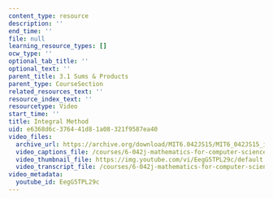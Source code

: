 ```yaml
---
content_type: resource
description: ''
end_time: ''
file: null
learning_resource_types: []
ocw_type: ''
optional_tab_title: ''
optional_text: ''
parent_title: 3.1 Sums & Products
parent_type: CourseSection
related_resources_text: ''
resource_index_text: ''
resourcetype: Video
start_time: ''
title: Integral Method
uid: e6368d6c-3764-41d8-1a08-321f9587ea40
video_files:
  archive_url: https://archive.org/download/MIT6.042JS15/MIT6_042JS15_integralsum_video_ipod.mp4
  video_captions_file: /courses/6-042j-mathematics-for-computer-science-spring-2015/a835e6c4b6cb5da5877175af952b3d0d_EegG5TPL29c.vtt
  video_thumbnail_file: https://img.youtube.com/vi/EegG5TPL29c/default.jpg
  video_transcript_file: /courses/6-042j-mathematics-for-computer-science-spring-2015/85a5ca59a78ab0b4ffdea0f566d5cafd_EegG5TPL29c.pdf
video_metadata:
  youtube_id: EegG5TPL29c
---
```

